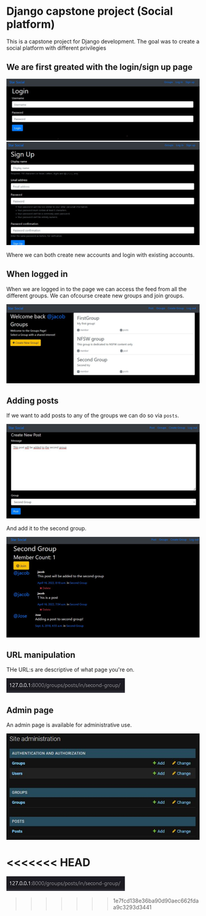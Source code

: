 # Django capstone project (Social platform)
This is a capstone project for Django development. The goal was to create a social platform with different privilegies 

## We are first greated with the login/sign up page
![](./images/login.JPG/)
![](./images/signup.JPG/)

Where we can both create new accounts and login with existing accounts.

## When logged in
When we are logged in to the page we can access the feed from all the different groups. We can ofcourse create new groups and join groups.

![](./images/feed.JPG)

## Adding posts
If we want to add posts to any of the groups we can do so via `posts`.

![](./images/post_creation.JPG)

And add it to the second group. 

![](./images/post_add.JPG)

## URL manipulation
THe URL:s are descriptive of what page you're on.

![](./images/url.jpg)

## Admin page
An admin page is available for administrative use.

![](./images/admin.jpg)


<<<<<<< HEAD
=======
![](./images/url.JPG)
>>>>>>> 1e7fcd138e36ba90d90aec662fdaa9c3293d3441

